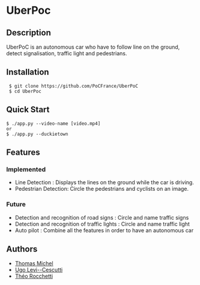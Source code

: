 # UberPoc



## Description
UberPoC is an autonomous car who have to follow line on the ground, detect signalisation, traffic light and pedestrians.



## Installation

```
 $ git clone https://github.com/PoCFrance/UberPoC
 $ cd UberPoc
```


## Quick Start

```
$ ./app.py --video-name [video.mp4]
or
$ ./app.py --duckietown
```



## Features



### Implemented

- Line Detection : Displays the lines on the ground while the car is driving.
- Pedestrian Detection: Circle the pedestrians and cyclists on an image.



### Future

- Detection and recognition of road signs : Circle and name traffic signs
- Detection and recognition of traffic lights : Circle and name traffic light
- Auto pilot : Combine all the features in order to have an autonomous car



## Authors

 - [Thomas Michel](https://github.com/pr0m3th3usEx)
 - [Ugo Levi--Cescutti](https://github.com/ugo94490)
 - [Théo Rocchetti](https://github.com/DCMaker76)
